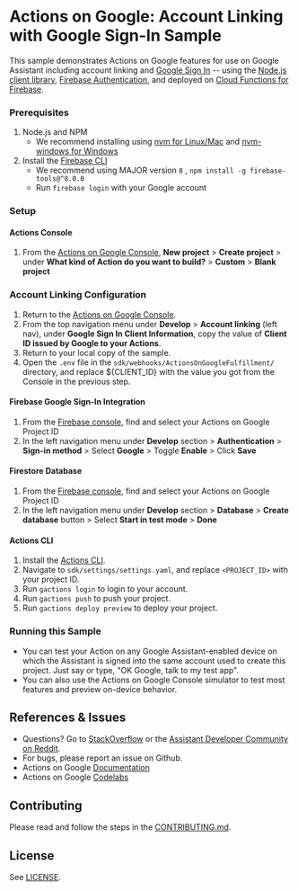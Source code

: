 # Actions on Google: Account Linking with Google Sign-In Sample
This sample demonstrates Actions on Google features for use on Google Assistant
including account linking and [Google Sign In](https://developers.google.com/assistant/identity/google-sign-in)
 -- using the [Node.js client library](), [Firebase Authentication](https://firebase.google.com/docs/auth/),
 and deployed on [Cloud Functions for Firebase](https://firebase.google.com/docs/functions/).

### Prerequisites
1. Node.js and NPM
    + We recommend installing using [nvm for Linux/Mac](https://github.com/creationix/nvm)
    and [nvm-windows for Windows](https://github.com/coreybutler/nvm-windows)
1. Install the [Firebase CLI](https://developers.google.com/assistant/actions/dialogflow/deploy-fulfillment)
    + We recommend using MAJOR version `8` , `npm install -g firebase-tools@^8.0.0`
    + Run `firebase login` with your Google account

### Setup
#### Actions Console
1. From the [Actions on Google Console](https://console.actions.google.com/), **New project** > **Create project** > under **What kind of Action do you want to build?** > **Custom** > **Blank project**

### Account Linking Configuration
1. Return to the [Actions on Google Console](https://console.actions.google.com/).
1. From the top navigation menu under **Develop** > **Account linking** (left nav),
   under **Google Sign In Client Information**, copy the value of **Client ID issued by Google to your Actions**.
1. Return to your local copy of the sample.
1. Open the `.env` file in the `sdk/webhooks/ActionsOnGoogleFulfillment/` directory, and replace ${CLIENT_ID} with the value you got from the Console in the previous step.

#### Firebase Google Sign-In Integration
1. From the [Firebase console](https://console.firebase.google.com), find and select your Actions on Google Project ID
1. In the left navigation menu under **Develop** section > **Authentication** > **Sign-in method** > Select **Google** > Toggle **Enable** > Click **Save**

#### Firestore Database
1. From the [Firebase console](https://console.firebase.google.com), find and select your Actions on Google Project ID
1. In the left navigation menu under **Develop** section > **Database** > **Create database** button > Select **Start in test mode** > **Done**

#### Actions CLI
1. Install the [Actions CLI](https://developers.google.com/assistant/actionssdk/gactions).
1. Navigate to `sdk/settings/settings.yaml`, and replace `<PROJECT_ID>` with your project ID.
1. Run `gactions login` to login to your account.
1. Run `gactions push` to push your project.
1. Run `gactions deploy preview` to deploy your project.

### Running this Sample
+ You can test your Action on any Google Assistant-enabled device on which the Assistant is signed into the same account used to create this project. Just say or type, "OK Google, talk to my test app".
+ You can also use the Actions on Google Console simulator to test most features and preview on-device behavior.

## References & Issues
+ Questions? Go to [StackOverflow](https://stackoverflow.com/questions/tagged/actions-on-google) or the [Assistant Developer Community on Reddit](https://www.reddit.com/r/GoogleAssistantDev/).
+ For bugs, please report an issue on Github.
+ Actions on Google [Documentation](https://developers.google.com/assistant)
+ Actions on Google [Codelabs](https://codelabs.developers.google.com/?cat=Assistant)

## Contributing
Please read and follow the steps in the [CONTRIBUTING.md](CONTRIBUTING.md).

## License
See [LICENSE](LICENSE).